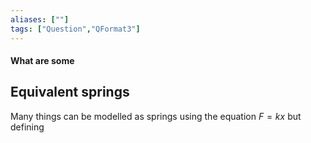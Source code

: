 ```yaml
---
aliases: [""]
tags: ["Question","QFormat3"]
---
```


#### What are some
## Equivalent springs

Many things can be modelled as springs using the equation $F=kx$ but defining 

